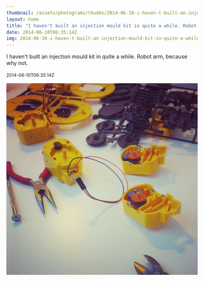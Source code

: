 ```yaml
---
thumbnail: /assets/photograms/thumbs/2014-06-10-i-haven-t-built-an-injection-mould-kit-in-quite-a-while--robot-arm--because-why-not-.jpg
layout: home
title: "I haven't built an injection mould kit in quite a while. Robot arm, because why not."
date: 2014-06-10T06:35:14Z
img: 2014-06-10-i-haven-t-built-an-injection-mould-kit-in-quite-a-while--robot-arm--because-why-not-.jpg
---
```


I haven't built an injection mould kit in quite a while. Robot arm, because why not.

<small>2014-06-10T06:35:14Z</small>

![I haven't built an injection mould kit in quite a while. Robot arm, because why not.](2014-06-10-i-haven-t-built-an-injection-mould-kit-in-quite-a-while--robot-arm--because-why-not-.jpg)
